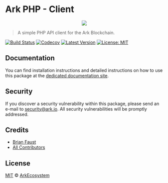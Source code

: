 # Ark PHP - Client

<p align="center">
    <img src="https://github.com/ArkEcosystem/php-client/blob/master/banner.png" />
</p>

> A simple PHP API client for the Ark Blockchain.

[![Build Status](https://badgen.now.sh/circleci/github/ArkEcosystem/php-client)](https://circleci.com/gh/ArkEcosystem/php-client)
[![Codecov](https://badgen.now.sh/codecov/c/github/arkecosystem/php-client)](https://codecov.io/gh/arkecosystem/php-client)
[![Latest Version](https://badgen.now.sh/github/release/ArkEcosystem/php-client)](https://github.com/ArkEcosystem/php-client/releases)
[![License: MIT](https://badgen.now.sh/badge/license/MIT/green)](https://opensource.org/licenses/MIT)

## Documentation

You can find installation instructions and detailed instructions on how to use this package at the [dedicated documentation site](https://docs.ark.io/sdk/clients/php.html).

## Security

If you discover a security vulnerability within this package, please send an e-mail to security@ark.io. All security vulnerabilities will be promptly addressed.

## Credits

- [Brian Faust](https://github.com/faustbrian)
- [All Contributors](../../../../contributors)

## License

[MIT](LICENSE) © [ArkEcosystem](https://ark.io)
